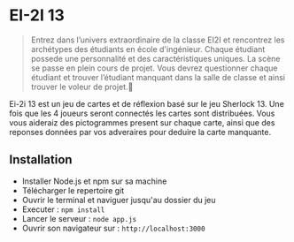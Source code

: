 EI-2I 13
=================

> Entrez dans l’univers extraordinaire de la classe EI2I et rencontrez les archétypes des étudiants en école d'ingénieur. Chaque étudiant possede une personnalité et des caractéristiques uniques. La scène se passe en plein cours de projet. Vous devrez questionner chaque étudiant et trouver l’étudiant manquant dans la salle de classe et ainsi trouver le voleur de projet.


Ei-2i 13 est un jeu de cartes et de réflexion basé sur le jeu Sherlock 13.
Une fois que les 4 joueurs seront connectés les cartes sont distribuées. Vous vous aideraiz des pictogrammes present sur chaque carte, ainsi que des reponses données par vos adveraires pour deduire la carte manquante.


Installation
-----------------

* Installer Node.js et npm sur sa machine
* Télécharger le repertoire git
* Ouvrir le terminal et naviguer jusqu'au dossier du jeu
* Executer : `npm install` 
* Lancer le serveur : `node app.js`
* Ouvrir son navigateur sur : `http://localhost:3000`
